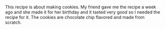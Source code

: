 This recipe is about making cookies. My friend gave me the recipe a week ago and she made it for her birthday and it tasted very good so I needed the recipe for it. The cookies are chocolate chip flavored and made from scratch.